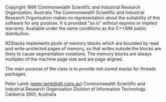 Copyright 1996 Commonwealth Scientific and Industrial Research
Organisation, Australia
The Commonwealth Scientific and Industrial Research Organisation makes
no representation about the suitability of this software for any
purpose.  It is provided "as is" without express or implied warranty.
Available under the same conditions as the C++SIM public distribution.

RZStacks implements pools of memory blocks which are bounded
by read and write-protected pages of memory, so that writes outside
the blocks are likely to cause segmentation violations. The memory blocks
are always multiples of the machine page size and are page aligned.

The main purpose of the class is to provide red-zoned stacks for
threads packages.


Peter Lamb (peter.lamb@dit.csiro.au)
Commonwealth Scientific and Industrial Research Organisation
Division of Information Technology
Canberra 2601, Australia
